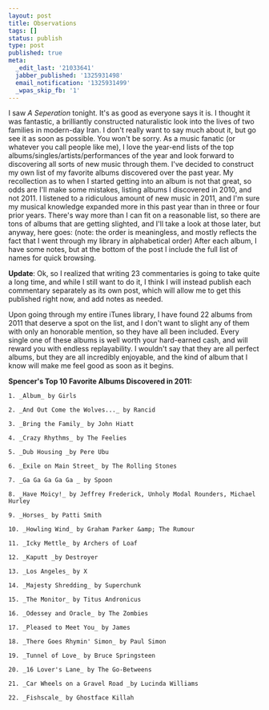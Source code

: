 ```yaml
---
layout: post
title: Observations
tags: []
status: publish
type: post
published: true
meta:
  _edit_last: '21033641'
  jabber_published: '1325931498'
  email_notification: '1325931499'
  _wpas_skip_fb: '1'
---
```

I saw _A Seperation_ tonight. It's as good as everyone says it is. I thought it was fantastic, a brilliantly constructed naturalistic look into the lives of two families in modern-day Iran. I don't really want to say much about it, but go see it as soon as possible. You won't be sorry. As a music fanatic (or whatever you call people like me), I love the year-end lists of the top albums/singles/artists/performances of the year and look forward to discovering all sorts of new music through them. I've decided to construct my own list of my favorite albums discovered over the past year. My recollection as to when I started getting into an album is not that great, so odds are I'll make some mistakes, listing albums I discovered in 2010, and not 2011. I listened to a ridiculous amount of new music in 2011, and I'm sure my musical knowledge expanded more in this past year than in three or four prior years. There's way more than I can fit on a reasonable list, so there are tons of albums that are getting slighted, and I'll take a look at those later, but anyway, here goes: (note: the order is meaningless, and mostly reflects the fact that I went through my library in alphabetical order) After each album, I have some notes, but at the bottom of the post I include the full list of names for quick browsing.

**Update**: Ok, so I realized that writing 23 commentaries is going to take quite a long time, and while I still want to do it, I think I will instead publish each commentary separately as its own post, which will allow me to get this published right now, and add notes as needed.

Upon going through my entire iTunes library, I have found 22 albums from 2011 that deserve a spot on the list, and I don't want to slight any of them with only an honorable mention, so they have all been included. Every single one of these albums is well worth your hard-earned cash, and will reward you with endless replayability. I wouldn't say that they are all perfect albums, but they are all incredibly enjoyable, and the kind of album that I know will make me feel good as soon as it begins.

**Spencer's Top 10 Favorite Albums Discovered in 2011:**

	1. _Album_ by Girls

	2. _And Out Come the Wolves..._ by Rancid

	3. _Bring the Family_ by John Hiatt

	4. _Crazy Rhythms_ by The Feelies

	5. _Dub Housing _by Pere Ubu

	6. _Exile on Main Street_ by The Rolling Stones

	7. _Ga Ga Ga Ga Ga _ by Spoon

	8. _Have Moicy!_ by Jeffrey Frederick, Unholy Modal Rounders, Michael Hurley

	9. _Horses_ by Patti Smith

	10. _Howling Wind_ by Graham Parker &amp; The Rumour

	11. _Icky Mettle_ by Archers of Loaf

	12. _Kaputt _by Destroyer

	13. _Los Angeles_ by X

	14. _Majesty Shredding_ by Superchunk

	15. _The Monitor_ by Titus Andronicus

	16. _Odessey and Oracle_ by The Zombies

	17. _Pleased to Meet You_ by James

	18. _There Goes Rhymin' Simon_ by Paul Simon

	19. _Tunnel of Love_ by Bruce Springsteen

	20. _16 Lover's Lane_ by The Go-Betweens

	21. _Car Wheels on a Gravel Road _by Lucinda Williams

	22. _Fishscale_ by Ghostface Killah

